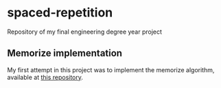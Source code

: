 # spaced-repetition
Repository of my final engineering degree year project

## Memorize implementation

My first attempt in this project was to implement the memorize algorithm, available at [this repository](https://github.com/Networks-Learning/memorize).
